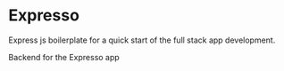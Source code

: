 # Expresso
Express js boilerplate for a quick start of the full stack app development.

Backend for the Expresso app
